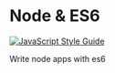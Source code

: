 # Node & ES6

[![JavaScript Style Guide](https://img.shields.io/badge/code_style-standard-brightgreen.svg)](https://standardjs.com)

Write node apps with es6
